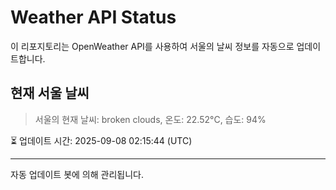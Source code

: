 
# Weather API Status

이 리포지토리는 OpenWeather API를 사용하여 서울의 날씨 정보를 자동으로 업데이트합니다.

## 현재 서울 날씨
> 서울의 현재 날씨: broken clouds, 온도: 22.52°C, 습도: 94%

⏳ 업데이트 시간: 2025-09-08 02:15:44 (UTC)

---
자동 업데이트 봇에 의해 관리됩니다.
